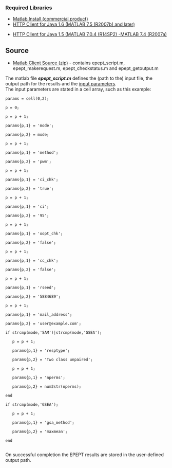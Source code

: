### Required Libraries ###
  * [Matlab Install (commercial product)](http://www.mathworks.com/products/)
  * [HTTP Client for Java 1.6 (MATLAB 7.5 (R2007b) and later)](http://epept.googlecode.com/files/commons-httpclient-support-1.2.2-SNAPSHOT-jar-with-dependencies.jar)<br>
<ul><li><a href='http://epept.googlecode.com/files/commons-httpclient-support-1.2.1-SNAPSHOT-jar-with-dependencies.jar'>HTTP Client for Java 1.5 (MATLAB 7.0.4 (R14SP2) -MATLAB 7.4 (R2007a)</a></li></ul>

<h2>Source</h2>
<ul><li><a href='http://epept.googlecode.com/files/epept_script.zip'>Matlab Client Source (zip)</a> - contains epept_script.m, epept_makerequest.m, epept_checkstatus.m and epept_getoutput.m</li></ul>

The matlab file <i><b>epept_script.m</b></i> defines the (path to the) input file, the output path for the results and the <a href='http://code.google.com/p/epept/wiki/ClientInputs'>input parameters</a>.<br>
The input parameters are stated in a cell array, such as this example:<br>
<pre><code>params = cell(0,2); <br>
p = 0;<br>
p = p + 1;<br>
params{p,1} = 'mode';<br>
params{p,2} = mode;<br>
p = p + 1;<br>
params{p,1} = 'method';<br>
params{p,2} = 'pwm';<br>
p = p + 1;<br>
params{p,1} = 'ci_chk';<br>
params{p,2} = 'true';<br>
p = p + 1;<br>
params{p,1} = 'ci';<br>
params{p,2} = '95';<br>
p = p + 1;<br>
params{p,1} = 'oopt_chk';<br>
params{p,2} = 'false';<br>
p = p + 1;<br>
params{p,1} = 'cc_chk';<br>
params{p,2} = 'false';<br>
p = p + 1;<br>
params{p,1} = 'rseed';<br>
params{p,2} = '5884689';<br>
p = p + 1;<br>
params{p,1} = 'mail_address';<br>
params{p,2} = 'user@example.com';<br>
if strcmp(mode,'SAM')|strcmp(mode,'GSEA');<br>
   p = p + 1;<br>
   params{p,1} = 'resptype';<br>
   params{p,2} = 'Two class unpaired';<br>
   p = p + 1;<br>
   params{p,1} = 'nperms';<br>
   params{p,2} = num2str(nperms);<br>
end<br>
if strcmp(mode,'GSEA');<br>
   p = p + 1;<br>
   params{p,1} = 'gsa_method';<br>
   params{p,2} = 'maxmean';<br>
end<br>
</code></pre>
On successful completion the EPEPT results are stored in the user-defined output path.